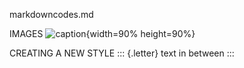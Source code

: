 markdowncodes.md

IMAGES
![caption](nameofimage "alttext"){width=90% height=90%}

CREATING A NEW STYLE
::: {.letter}
text in between
::: 